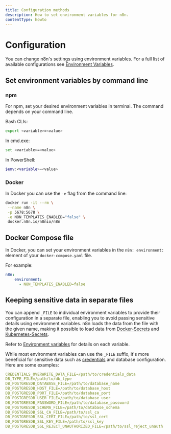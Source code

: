 ```yaml
---
title: Configuration methods
description: How to set environment variables for n8n.
contentType: howto
---
```


# Configuration

You can change n8n's settings using environment variables. For a full list of available configurations see [Environment Variables](/hosting/configuration/environment-variables/index.md).

## Set environment variables by command line

### npm

For npm, set your desired environment variables in terminal. The command depends on your command line.

Bash CLIs:

```bash
export <variable>=<value>
```

In cmd.exe:

```bash
set <variable>=<value>
```

In PowerShell:

```powershell
$env:<variable>=<value>
```

### Docker

In Docker you can use the `-e` flag from the command line:

```bash
docker run -it --rm \
 --name n8n \
 -p 5678:5678 \
 -e N8N_TEMPLATES_ENABLED="false" \
 docker.n8n.io/n8nio/n8n
```


## Docker Compose file

In Docker, you can set your environment variables in the `n8n: environment:` element of your `docker-compose.yaml` file.

For example:

```yaml
n8n:
    environment:
      - N8N_TEMPLATES_ENABLED=false
```

## Keeping sensitive data in separate files

You can append `_FILE` to individual environment variables to provide their configuration in a separate file, enabling you to avoid passing sensitive details using environment variables. n8n loads the data from the file with the given name, making it possible to load data from [Docker-Secrets](https://docs.docker.com/engine/swarm/secrets/) and [Kubernetes-Secrets](https://kubernetes.io/docs/concepts/configuration/secret/). 

Refer to [Environment variables](/hosting/configuration/environment-variables/index.md) for details on each variable.

While most environment variables can use the `_FILE` suffix, it's more beneficial for sensitive data such as [credentials](/glossary.md#credential-n8n) and database configuration. Here are some examples: 

```yaml
CREDENTIALS_OVERWRITE_DATA_FILE=/path/to/credentials_data
DB_TYPE_FILE=/path/to/db_type
DB_POSTGRESDB_DATABASE_FILE=/path/to/database_name
DB_POSTGRESDB_HOST_FILE=/path/to/database_host
DB_POSTGRESDB_PORT_FILE=/path/to/database_port
DB_POSTGRESDB_USER_FILE=/path/to/database_user
DB_POSTGRESDB_PASSWORD_FILE=/path/to/database_password
DB_POSTGRESDB_SCHEMA_FILE=/path/to/database_schema
DB_POSTGRESDB_SSL_CA_FILE=/path/to/ssl_ca
DB_POSTGRESDB_SSL_CERT_FILE=/path/to/ssl_cert
DB_POSTGRESDB_SSL_KEY_FILE=/path/to/ssl_key
DB_POSTGRESDB_SSL_REJECT_UNAUTHORIZED_FILE=/path/to/ssl_reject_unauth
```
